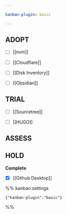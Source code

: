 ```yaml
---

kanban-plugin: basic

---
```


## ADOPT

- [ ] [[nvm]]
- [ ] [[Cloudflare]]
- [ ] [[Disk Inventory]]
- [ ] [[Obsidian]]


## TRIAL

- [ ] [[Sourcetree]]
- [ ] [[HUGO]]


## ASSESS



## HOLD

**Complete**
- [x] [[Github Desktop]]




%% kanban:settings
```
{"kanban-plugin":"basic"}
```
%%